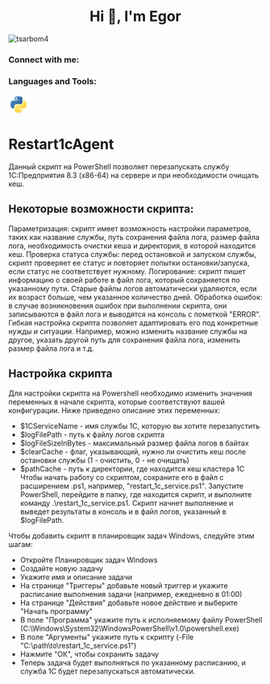 <h1 align="center">Hi 👋, I'm Egor</h1>
<p align="left"> <img src="https://komarev.com/ghpvc/?username=tsarbom4&label=Profile%20views&color=0e75b6&style=flat" alt="tsarbom4" /> </p>

<h3 align="left">Connect with me:</h3>
<p align="left">
</p>

<h3 align="left">Languages and Tools:</h3>
<p align="left"> <a href="https://www.python.org" target="_blank" rel="noreferrer"> <img src="https://raw.githubusercontent.com/devicons/devicon/master/icons/python/python-original.svg" alt="python" width="40" height="40"/> </a> </p>

# Restart1cAgent

Данный скрипт на PowerShell позволяет перезапускать службу 1С:Предприятия 8.3 (x86-64) на сервере и при необходимости очищать кеш.

## Некоторые возможности скрипта:

Параметризация: скрипт имеет возможность настройки параметров, таких как название службы, путь сохранения файла лога, размер файла лога, необходимость очистки кеша и директория, в которой находится кеш.
Проверка статуса службы: перед остановкой и запуском службы, скрипт проверяет ее статус и повторяет попытки остановки/запуска, если статус не соответствует нужному.
Логирование: скрипт пишет информацию о своей работе в файл лога, который сохраняется по указанному пути. Старые файлы логов автоматически удаляются, если их возраст больше, чем указанное количество дней.
Обработка ошибок: в случае возникновения ошибок при выполнении скрипта, они записываются в файл лога и выводятся на консоль с пометкой "ERROR".
Гибкая настройка скрипта позволяет адаптировать его под конкретные нужды и ситуации. Например, можно изменить название службы на другое, указать другой путь для сохранения файла лога, изменить размер файла лога и т.д.

## Настройка скрипта

Для настройки скрипта на Powershell необходимо изменить значения переменных в начале скрипта, которые соответствуют вашей конфигурации. Ниже приведено описание этих переменных:

* $1CServiceName - имя службы 1С, которую вы хотите перезапустить
* $logFilePath - путь к файлу логов скрипта
* $logFileSizeInBytes - максимальный размер файла логов в байтах
* $clearCache - флаг, указывающий, нужно ли очистить кеш после остановки службы (1 - очистить, 0 - не очищать)
* $pathCache - путь к директории, где находится кеш кластера 1С
Чтобы начать работу со скриптом, сохраните его в файл с расширением .ps1, например, "restart_1c_service.ps1". Запустите PowerShell, перейдите в папку, где находится скрипт, и выполните команду .\restart_1c_service.ps1. Скрипт начнет выполнение и выведет результаты в консоль и в файл логов, указанный в $logFilePath.

Чтобы добавить скрипт в планировщик задач Windows, следуйте этим шагам:

* Откройте Планировщик задач Windows
* Создайте новую задачу
* Укажите имя и описание задачи
* На странице "Триггеры" добавьте новый триггер и укажите расписание выполнения задачи (например, ежедневно в 01:00)
* На странице "Действия" добавьте новое действие и выберите "Начать программу"
* В поле "Программа" укажите путь к исполняемому файлу PowerShell (C:\Windows\System32\WindowsPowerShell\v1.0\powershell.exe)
* В поле "Аргументы" укажите путь к скрипту (-File "C:\path\to\restart_1c_service.ps1")
* Нажмите "ОК", чтобы сохранить задачу
* Теперь задача будет выполняться по указанному расписанию, и служба 1С будет перезапускаться автоматически.
